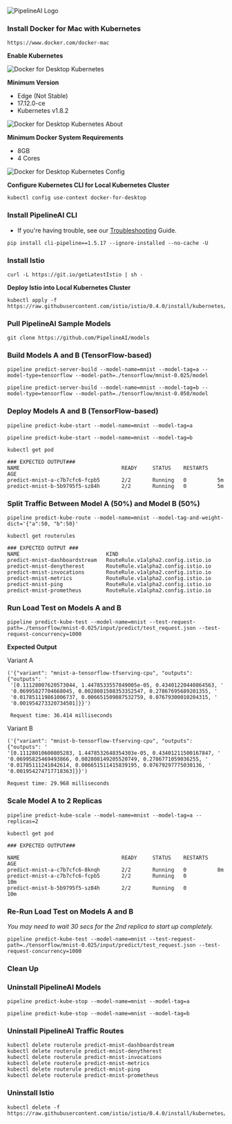![PipelineAI Logo](http://pipeline.ai/assets/img/logo/pipelineai-split-black-258x62.png)

### Install Docker for Mac with Kubernetes 
```
https://www.docker.com/docker-mac
```

**Enable Kubernetes**

![Docker for Desktop Kubernetes](http://pipeline.ai/assets/img/docker-desktop-kubernetes.png?classes=border,shadow)

**Minimum Version**
* Edge (Not Stable)
* 17.12.0-ce
* Kubernetes v1.8.2

![Docker for Desktop Kubernetes About](http://pipeline.ai/assets/img/docker-desktop-kubernetes-about.png?classes=border,shadow)

**Minimum Docker System Requirements**
* 8GB
* 4 Cores

![Docker for Desktop Kubernetes Config](http://pipeline.ai/assets/img/docker-desktop-kubernetes-config.png?classes=border,shadow)

**Configure Kubernetes CLI for Local Kubernetes Cluster**
```
kubectl config use-context docker-for-desktop
```

### Install PipelineAI CLI
* If you're having trouble, see our [Troubleshooting](/docs/troubleshooting) Guide.
```
pip install cli-pipeline==1.5.17 --ignore-installed --no-cache -U 
```

### Install Istio
```
curl -L https://git.io/getLatestIstio | sh -
```

**Deploy Istio into Local Kubernetes Cluster**
```
kubectl apply -f https://raw.githubusercontent.com/istio/istio/0.4.0/install/kubernetes/istio.yaml
```

### Pull PipelineAI Sample Models
```
git clone https://github.com/PipelineAI/models
```

### Build Models A and B (TensorFlow-based)
```
pipeline predict-server-build --model-name=mnist --model-tag=a --model-type=tensorflow --model-path=./tensorflow/mnist-0.025/model
```
```
pipeline predict-server-build --model-name=mnist --model-tag=b --model-type=tensorflow --model-path=./tensorflow/mnist-0.050/model
```

### Deploy Models A and B (TensorFlow-based)
```
pipeline predict-kube-start --model-name=mnist --model-tag=a
```
```
pipeline predict-kube-start --model-name=mnist --model-tag=b
```
```
kubectl get pod

### EXPECTED OUTPUT###
NAME                                 READY     STATUS    RESTARTS   AGE
predict-mnist-a-c7b7cfc6-fcpb5       2/2       Running   0          5m
predict-mnist-b-5b9795f5-sz84h       2/2       Running   0          5m
```

### Split Traffic Between Model A (50%) and Model B (50%)
```
pipeline predict-kube-route --model-name=mnist --model-tag-and-weight-dict='{"a":50, "b":50}'
```
```
kubectl get routerules

### EXPECTED OUTPUT ###
NAME                            KIND
predict-mnist-dashboardstream   RouteRule.v1alpha2.config.istio.io
predict-mnist-denytherest       RouteRule.v1alpha2.config.istio.io
predict-mnist-invocations       RouteRule.v1alpha2.config.istio.io
predict-mnist-metrics           RouteRule.v1alpha2.config.istio.io
predict-mnist-ping              RouteRule.v1alpha2.config.istio.io
predict-mnist-prometheus        RouteRule.v1alpha2.config.istio.io
```

### Run Load Test on Models A and B
```
pipeline predict-kube-test --model-name=mnist --test-request-path=./tensorflow/mnist-0.025/input/predict/test_request.json --test-request-concurrency=1000
```

**Expected Output**

Variant A
```
('{"variant": "mnist-a-tensorflow-tfserving-cpu", "outputs":{"outputs": '
 '[0.11128007620573044, 1.4478533557849005e-05, 0.43401220440864563, '
 '0.06995827704668045, 0.0028081508353352547, 0.27867695689201355, '
 '0.017851119861006737, 0.006651509087532759, 0.07679300010204315, '
 '0.001954273320734501]}}')
 
 Request time: 36.414 milliseconds
 ```
 
 Variant B
 ```
('{"variant": "mnist-b-tensorflow-tfserving-cpu", "outputs":{"outputs": '
 '[0.11128010600805283, 1.4478532648354303e-05, 0.43401211500167847, '
 '0.06995825469493866, 0.002808149205520749, 0.2786771059036255, '
 '0.01785111241042614, 0.006651511415839195, 0.07679297775030136, '
 '0.001954274717718363]}}')

Request time: 29.968 milliseconds
 ```

### Scale Model A to 2 Replicas
```
pipeline predict-kube-scale --model-name=mnist --model-tag=a --replicas=2
```
```
kubectl get pod

### EXPECTED OUTPUT###

NAME                                 READY     STATUS    RESTARTS   AGE
predict-mnist-a-c7b7cfc6-8knqh       2/2       Running   0          8m
predict-mnist-a-c7b7cfc6-fcpb5       2/2       Running   0          10m
predict-mnist-b-5b9795f5-sz84h       2/2       Running   0          10m
```

### Re-Run Load Test on Models A and B
_You may need to wait 30 secs for the 2nd replica to start up completely._
```
pipeline predict-kube-test --model-name=mnist --test-request-path=./tensorflow/mnist-0.025/input/predict/test_request.json --test-request-concurrency=1000
```

### Clean Up

### Uninstall PipelineAI Models
```
pipeline predict-kube-stop --model-name=mnist --model-tag=a
```
```
pipeline predict-kube-stop --model-name=mnist --model-tag=b
```

### Uninstall PipelineAI Traffic Routes
```
kubectl delete routerule predict-mnist-dashboardstream
kubectl delete routerule predict-mnist-denytherest
kubectl delete routerule predict-mnist-invocations
kubectl delete routerule predict-mnist-metrics
kubectl delete routerule predict-mnist-ping
kubectl delete routerule predict-mnist-prometheus
```

### Uninstall Istio
```
kubectl delete -f https://raw.githubusercontent.com/istio/istio/0.4.0/install/kubernetes/istio.yaml
```
